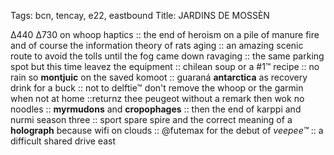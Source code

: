 Tags: bcn, tencay, e22, eastbound
Title: JARDINS DE MOSSÈN
  
∆440 ∆730 on whoop haptics :: the end of heroism on a pile of manure fire and of course the information theory of rats aging :: an amazing scenic route to avoid the tolls until the fog came down ravaging :: the same parking spot but this time leavez the equipment :: chilean soup or a #1™ recipe :: no rain so **montjuic** on the saved komoot :: guaraná **antarctica** as recovery drink for a buck :: not to delftie™ don't remove the whoop or the garmin when not at home ::returnz thee peugeot without a remark then wok no noodles :: **myrmudons** and **cropophages** :: then the end of karppi and nurmi season three :: sport spare spire and the correct meaning of a **holograph** because wifi on clouds :: @futemax for the debut of _veepee™_ :: a difficult shared drive east  
